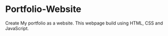 # Portfolio-Website
Create My portfolio as a website.
This webpage build using HTML, CSS and JavaScript.
